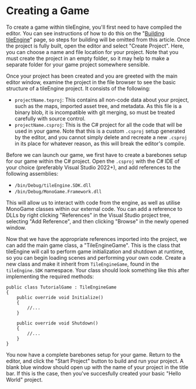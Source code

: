 ﻿# Creating a Game
To create a game within tileEngine, you'll first need to have compiled the editor. You can see instructions of how to do this on the
"[Building tileEngine](building.md)" page, so steps for building will be omitted from this article. Once the project is fully built, open the
editor and select "Create Project". Here, you can choose a name and file location for your project. Note that you must create the project in an
empty folder, so it may help to make a separate folder for your game project somewhere sensible.

Once your project has been created and you are greeted with the main editor window, examine the project in the file browser to see the basic
structure of a tileEngine project. It consists of the following:
- `projectName.teproj`: This contains all non-code data about your project, such as the maps, imported asset tree, and metadata. As this file is
a binary blob, it is incompatible with git merging, so must be treated carefully with source control.
- `projectName.csproj`: This is the C# project for all the code that will be used in your game. Note that this is a custom `.csproj` setup generated
by the editor, and you cannot simply delete and recreate a new `.csproj` in its place for whatever reason, as this will break the editor's compile.

Before we can launch our game, we first have to create a barebones setup for our game within the C# project. Open the `.csproj` with the C# IDE of
your choice (preferably Visual Studio 2022+), and add references to the following assemblies:
- `/bin/Debug/tileEngine.SDK.dll`
- `/bin/Debug/MonoGame.Framework.dll`

This will allow us to interact with code from the engine, as well as utilise MonoGame classes within our external code. You can add a reference to
DLLs by right clicking "References" in the Visual Studio project tree, selecting "Add Reference", and then clicking "Browse" in the newly opened
window.

Now that we have the appropriate references imported into the project, we can add the main game class, a "TileEngineGame". This is the class that
tileEngine will call to perform game initialization and shutdown at runtime, so you can begin loading scenes and performing your own code. Create
a new class and make it inherit from `TileEngineGame`, found in the `tileEngine.SDK` namespace. Your class should look something like this after
implementing the required methods:

```
public class TutorialGame : TileEngineGame
{
    public override void Initialize()
    {
        //...
    }

    public override void Shutdown()
    {
        //...
    }
}
```

You now have a complete barebones setup for your game. Return to the editor, and click the "Start Project" button to build and run your project.
A blank blue window should open up with the name of your project in the title bar. If this is the case, then you've succesfully created your basic
"Hello World" project.